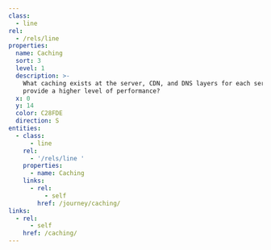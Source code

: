 ```yaml
---
class:
  - line
rel:
  - /rels/line
properties:
  name: Caching
  sort: 3
  level: 1
  description: >-
    What caching exists at the server, CDN, and DNS layers for each service to
    provide a higher level of performance?
  x: 0
  y: 14
  color: C28FDE
  direction: S      
entities:
  - class:
      - line
    rel:
      - '/rels/line '
    properties:
      - name: Caching
    links:
      - rel:
          - self
        href: /journey/caching/
links:
  - rel:
      - self
    href: /caching/
---
```

